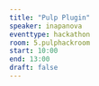 ```yaml
---
title: "Pulp Plugin"
speaker: inapanova
eventtype: hackathon
room: 5.pulphackroom
start: 10:00
end: 13:00
draft: false
---
```



